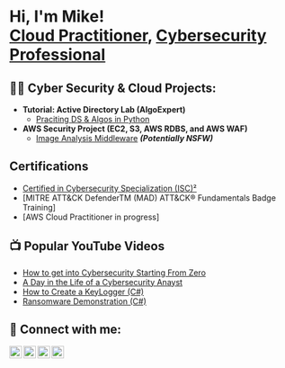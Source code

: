 <h1>Hi, I'm Mike! <br/><a href="https://github.com/joshmadakor1">Cloud Practitioner</a>, <a href="https://www.linkedin.com/in/joshmadakor/">Cybersecurity Professional</a>

<h2>👨‍💻 Cyber Security & Cloud Projects:</h2>

- <b> Tutorial: Active Directory Lab (AlgoExpert)</b>
  - [Praciting DS & Algos in Python](https://github.com/joshmadakor1/Algorithms-Practice)
- <b>AWS Security Project (EC2, S3, AWS RDBS, and AWS WAF)</b>
  - [Image Analysis Middleware](https://github.com/joshmadakor1/4chan-Image-Analysis-Middleware-C964) <b><i>(Potentially NSFW)</b></i>

<h2>Certifications</h2>

- [Certified in Cybersecurity Specialization (ISC)²](https://coursera.org/share/da592c03f56eed7d0549bbd7701aace1)
- [MITRE ATT&CK DefenderTM (MAD) ATT&CK® Fundamentals Badge Training] 
- [AWS Cloud Practitioner in progress]

<h2>📺 Popular YouTube Videos</h2>

- [How to get into Cybersecurity Starting From Zero](https://www.youtube.com)
- [A Day in the Life of a Cybersecurity Anayst](https://www.youtube.com)
- [How to Create a KeyLogger (C#)](https://www.youtube.com)
- [Ransomware Demonstration (C#)](https://www.youtube.com)


<h2> 🤳 Connect with me:</h2>

[<img align="left" alt="JoshMadakor | YouTube" width="22px" src="https://cdn.jsdelivr.net/npm/simple-icons@v3/icons/youtube.svg" />][youtube]
[<img align="left" alt="JoshMadakor | Twitter" width="22px" src="https://cdn.jsdelivr.net/npm/simple-icons@v3/icons/twitter.svg" />][twitter]
[<img align="left" alt="JoshMadakor | LinkedIn" width="22px" src="https://cdn.jsdelivr.net/npm/simple-icons@v3/icons/linkedin.svg" />][linkedin]
[<img align="left" alt="JoshMadakor | Instagram" width="22px" src="https://cdn.jsdelivr.net/npm/simple-icons@v3/icons/instagram.svg" />][instagram]

[twitter]: https://twitter.com/
[youtube]: https://www.youtube.com/c/
[instagram]: https://www.instagram.com/
[linkedin]: https://linkedin.com/in/helvy

<!--
**joshmadakor1/joshmadakor1** is a ✨ _special_ ✨ repository because its `README.md` (this file) appears on your GitHub profile.

Here are some ideas to get you started:

- 🔭 I’m currently working on ...
- 🌱 I’m currently learning ...
- 👯 I’m looking to collaborate on ...
- 🤔 I’m looking for help with ...
- 💬 Ask me about ...
- 📫 How to reach me: ...
- 😄 Pronouns: ...
- ⚡ Fun fact: ...
-->
